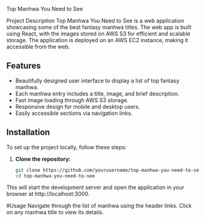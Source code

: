 Top Manhwa You Need to See

Project Description
Top Manhwa You Need to See is a web application showcasing some of the best fantasy manhwa titles. The web app is built using React, with the images stored on AWS S3 for efficient and scalable storage. The application is deployed on an AWS EC2 instance, making it accessible from the web.

## Features

- Beautifully designed user interface to display a list of top fantasy manhwa.
- Each manhwa entry includes a title, image, and brief description.
- Fast image loading through AWS S3 storage.
- Responsive design for mobile and desktop users.
- Easily accessible sections via navigation links.

## Installation

To set up the project locally, follow these steps:

1. **Clone the repository:**
   ```bash
   git clone https://github.com/yourusername/top-manhwa-you-need-to-see.git
   cd top-manhwa-you-need-to-see

This will start the development server and open the application in your browser at http://localhost:3000.

#Usage
Navigate through the list of manhwa using the header links.
Click on any manhwa title to view its details.